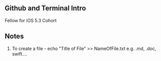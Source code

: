 ## Github and Terminal Intro

Fellow for iOS 5.3 Cohort

## Notes

1. To create a file - echo "Title of File" >> NameOfFile.txt e.g. .md, .doc, swift....
